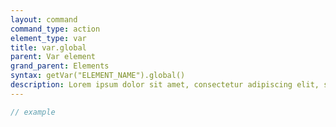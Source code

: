 ```yaml
---
layout: command
command_type: action
element_type: var
title: var.global
parent: Var element
grand_parent: Elements
syntax: getVar("ELEMENT_NAME").global()
description: Lorem ipsum dolor sit amet, consectetur adipiscing elit, sed do eiusmod tempor incididunt ut labore et dolore magna aliqua. Ut enim ad minim veniam, quis nostrud exercitation ullamco laboris nisi ut aliquip ex ea commodo consequat.
---
```


```javascript
// example
```